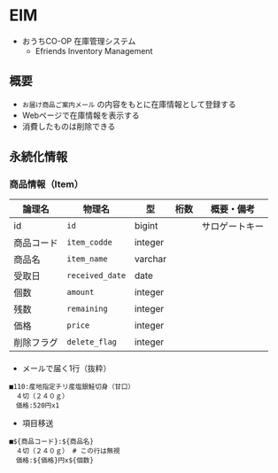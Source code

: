 # EIM

- おうちCO-OP 在庫管理システム
    - Efriends Inventory Management

## 概要

- `お届け商品ご案内メール` の内容をもとに在庫情報として登録する
- Webページで在庫情報を表示する
- 消費したものは削除できる

## 永続化情報

### 商品情報（Item）

|論理名|物理名|型|桁数|概要・備考|
|-|-|-|-|-|
| id | `id` | bigint | | サロゲートキー |
| 商品コード | `item_codde` | integer | | |
| 商品名 | `item_name` | varchar | | |
| 受取日 | `received_date` | date | | |
| 個数 | `amount` | integer | | |
| 残数 | `remaining` | integer | | |
| 価格 | `price` | integer | | |
| 削除フラグ | `delete_flag` | integer | | |

#### 

- メールで届く1行（抜粋）
```
■110:産地指定チリ産塩銀鮭切身（甘口）
　４切（２４０ｇ）
　価格:520円x1
```
- 項目移送
```
■${商品コード}:${商品名}
　４切（２４０ｇ） # この行は無視
　価格:${価格}円x${個数}
```
